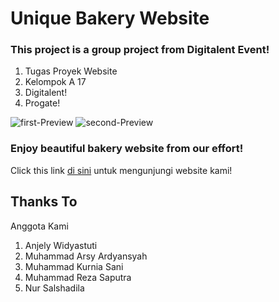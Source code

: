 # Unique Bakery Website
### This project is a group project from Digitalent Event!
1. Tugas Proyek Website 
2. Kelompok A 17
3. Digitalent!
4. Progate!

![first-Preview](https://github.com/MuhammadKurniaSani-me/unique_bakery.github.io/blob/f63834b02fa442bf5433324e49ae01cef6a45dfe/first-preview.png)
![second-Preview](https://github.com/MuhammadKurniaSani-me/unique_bakery.github.io/blob/f63834b02fa442bf5433324e49ae01cef6a45dfe/second-preview.png)

### Enjoy beautiful bakery website from our effort!
Click this link [di sini](https://muhammadkurniasani-me.github.io/unique_bakery.github.io/)
untuk mengunjungi website kami!

## Thanks To 
Anggota Kami
1. Anjely Widyastuti
2. Muhammad Arsy Ardyansyah
3. Muhammad Kurnia Sani
4. Muhammad Reza Saputra
5. Nur Salshadila
